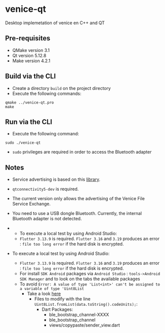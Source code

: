 # venice-qt
Desktop implemetation of venice en C++ and QT

## Pre-requisites
- QMake version 3.1
- Qt version 5.12.8
- Make version 4.2.1

## Build via the CLI
- Create a directory `build` on the project directory
- Execute the following commands:

```
qmake ../venice-qt.pro
make
```
## Run via the CLI

- Execute the following command:
```
sudo ./venice-qt
```

  - `sudo` privileges are required in order to access the Bluetooth adapter



## Notes

- Service advertising is based on this [library](https://doc.qt.io/qt-5/qtbluetooth-le-overview.html#advertising-services).  
- `qtconnectivity5-dev`  is required.
- The current version only allows the advertising of the Venice File Service Exchange.
- You need to use a USB dongle Bluetooth. Currently, the internal Bluetooth adapter is not detected.
-   - To execute a local test by using Android Studio:
    - `Flutter 3.13.9` is required. `Flutter 3.16` and `3.19` produces an error : `file too long error` if the hard disk is encrypted.

- To execute a local test by using Android Studio:
  - `Flutter 3.13.9` is required. `Flutter 3.16` and `3.19` produces an error : `file too long error` if the hard disk is encrypted.
  - For install `SDK Android` packages via `Android Studio` : `tools->Android SDK Manager` and to look on the tabs the available packages
  - To avoid `Error: A value of type 'List<int>' can't be assigned to a variable of type 'Uint8List`
    - Take a look [here](https://coflutter.com/dart-flutter-how-to-convert-string-to-uint8list/)
      - Files to modify with the line `Uint8List.fromList(data.toString().codeUnits);`:
        - Dart Packages:
          - ble_bootstrap_channel-XXXX
          - ble_bootstrap_channel
          - views/copypaste/sender_view.dart
